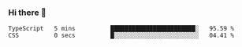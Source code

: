 ### Hi there 👋

<!--START_SECTION:waka-->

```text
TypeScript   5 mins          ████████████████████████░   95.59 %
CSS          0 secs          █░░░░░░░░░░░░░░░░░░░░░░░░   04.41 %
```

<!--END_SECTION:waka-->
